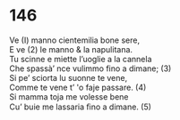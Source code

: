 # 146
  
Ve (I) manno cientemilia bone sere,  
E ve (2) le manno & la napulitana.  
Tu scinne e miette l’uoglie a la cannela  
Che spassà’ nce vulimmo fino a dimane; (3)  
Si pe’ sciorta lu suonne te vene,  
Comme te vene t’ 'o faje passare. (4)  
Si mamma toja me volesse bene  
Cu’ buie me lassaria ﬁno a dimane. (5)  
  

